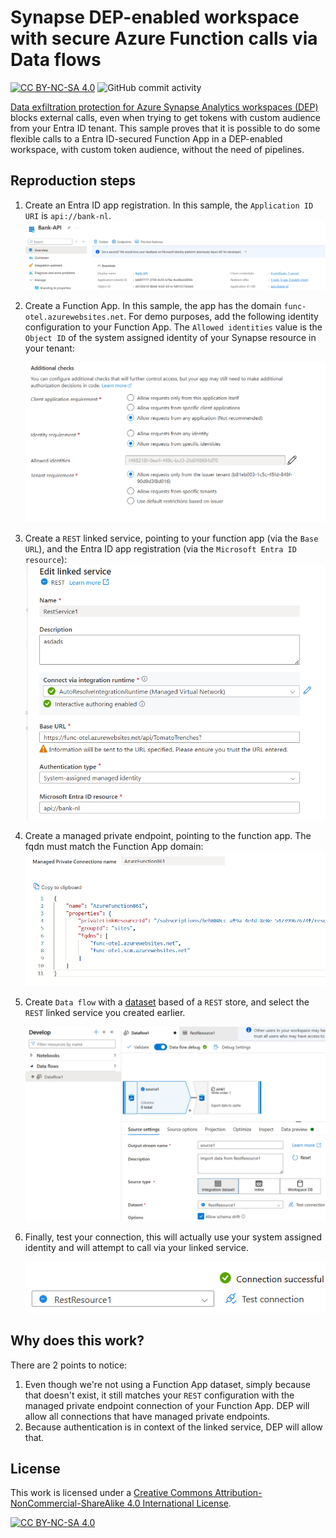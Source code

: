 # Synapse DEP-enabled workspace with secure Azure Function calls via Data flows

[![CC BY-NC-SA 4.0][cc-by-nc-sa-shield]][cc-by-nc-sa]
![GitHub commit activity](https://img.shields.io/github/commit-activity/m/erwinkramer/synapse-dep-data-flows-func)

[Data exfiltration protection for Azure Synapse Analytics workspaces (DEP)](https://docs.azure.cn/en-us/synapse-analytics/security/workspace-data-exfiltration-protection) blocks external calls, even when trying to get tokens with custom audience from your Entra ID tenant. This sample proves that it is possible to do some flexible calls to a Entra ID-secured Function App in a DEP-enabled workspace, with custom token audience, without the need of pipelines. 

## Reproduction steps

1. Create an Entra ID app registration. In this sample, the `Application ID URI` is `api://bank-nl`.
![alt text](.images/app.png)

1. Create a Function App. In this sample, the app has the domain `func-otel.azurewebsites.net`. For demo purposes, add the following identity configuration to your Function App. The `Allowed identities` value is the `Object ID` of the system assigned identity of your Synapse resource in your tenant:

   ![alt text](.images/functionapp.png)

1. Create a `REST` linked service, pointing to your function app (via the `Base URL`), and the Entra ID app registration (via the `Microsoft Entra ID resource`):
   ![alt text](.images/linked-service.png)

1. Create a managed private endpoint, pointing to the function app. The fqdn must match the Function App domain:
   ![alt text](.images/mpe.png)

1. Create `Data flow` with a [dataset](https://learn.microsoft.com/en-us/azure/data-factory/concepts-datasets-linked-services?tabs=data-factory) based of a `REST` store, and select the `REST` linked service you created earlier. 

   ![alt text](.images/dataflow.png)

1. Finally, test your connection, this will actually use your system assigned identity and will attempt to call via your linked service. 

   ![alt text](.images/test.png)

## Why does this work? 

There are 2 points to notice:

1. Even though we're not using a Function App dataset, simply because that doesn't exist, it still matches your `REST` configuration with the managed private endpoint connection of your Function App. DEP will allow all connections that have managed private endpoints.
1. Because authentication is in context of the linked service, DEP will allow that.

## License

This work is licensed under a
[Creative Commons Attribution-NonCommercial-ShareAlike 4.0 International License][cc-by-nc-sa].

[![CC BY-NC-SA 4.0][cc-by-nc-sa-image]][cc-by-nc-sa]

[cc-by-nc-sa]: http://creativecommons.org/licenses/by-nc-sa/4.0/
[cc-by-nc-sa-image]: https://licensebuttons.net/l/by-nc-sa/4.0/88x31.png
[cc-by-nc-sa-shield]: https://img.shields.io/badge/License-CC%20BY--NC--SA%204.0-lightgrey.svg